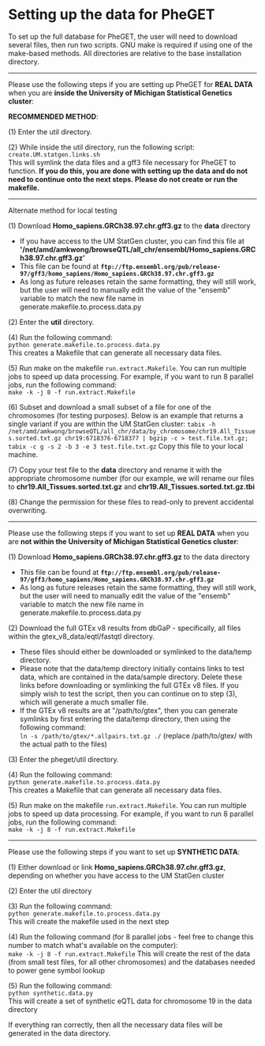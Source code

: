 # Setting up the data for PheGET

To set up the full database for PheGET, the user will need to download several files, then run two scripts. GNU make is required if using one of the make-based methods. All directories are relative to the base installation directory.

---

Please use the following steps if you are setting up PheGET for **REAL DATA** when you are **inside the University of Michigan Statistical Genetics cluster**:

**RECOMMENDED METHOD**:

(1) Enter the util directory. 

(2) While inside the util directory, run the following script:  <br>
`create.UM.statgen.links.sh`  <br>
This will symlink the data files and a gff3 file necessary for PheGET to function. **If you do this, you are done with setting up the data and do not need to continue onto the next steps. Please do not create or run the makefile.**

---

Alternate method for local testing

(1) Download **Homo_sapiens.GRCh38.97.chr.gff3.gz** to the **data** directory
- If you have access to the UM StatGen cluster, you can find this file at **'/net/amd/amkwong/browseQTL/all_chr/ensembl/Homo_sapiens.GRCh38.97.chr.gff3.gz'**
- This file can be found at 
**`ftp://ftp.ensembl.org/pub/release-97/gff3/homo_sapiens/Homo_sapiens.GRCh38.97.chr.gff3.gz`**
- As long as future releases retain the same formatting, they will still work, but the user will need to manually edit the value of the "ensemb" variable to match the new file name in generate.makefile.to.process.data.py

(2) Enter the **util** directory.

(4) Run the following command:  <br>
`python generate.makefile.to.process.data.py`  <br>
This creates a Makefile that can generate all necessary data files.

(5) Run make on the makefile `run.extract.Makefile`. You can run multiple jobs to speed up data processing. For example, if you want to run 8 parallel jobs, run the following command:  <br>
`make -k -j 8 -f run.extract.Makefile`

(6) Subset and download a small subset of a file for one of the chromosomes (for testing purposes). Below is an example that returns a single variant if you are within the UM StatGen cluster:
`tabix -h /net/amd/amkwong/browseQTL/all_chr/data/by_chromosome/chr19.All_Tissues.sorted.txt.gz chr19:6718376-6718377 | bgzip -c > test.file.txt.gz; tabix -c g -s 2 -b 3 -e 3 test.file.txt.gz`
Copy this file to your local machine.

(7) Copy your test file to the **data** directory and rename it with the appropriate chromosome number (for our example, we will rename our files to **chr19.All_Tissues.sorted.txt.gz** and **chr19.All_Tissues.sorted.txt.gz.tbi**

(8) Change the permission for these files to read-only to prevent accidental overwriting.

---

Please use the following steps if you want to set up **REAL DATA** when you are **not within the University of Michigan Statistical Genetics cluster**:

(1) Download **Homo_sapiens.GRCh38.97.chr.gff3.gz** to the data directory
- This file can be found at 
**`ftp://ftp.ensembl.org/pub/release-97/gff3/homo_sapiens/Homo_sapiens.GRCh38.97.chr.gff3.gz`**
- As long as future releases retain the same formatting, they will still work, but the user will need to manually edit the value of the "ensemb" variable to match the new file name in generate.makefile.to.process.data.py
 
(2) Download the full GTEx v8 results from dbGaP - specifically, all files within the gtex_v8_data/eqtl/fastqtl directory.
- These files should either be downloaded or symlinked to the data/temp directory. 
- Please note that the data/temp directory initially contains links to test data, which are contained in the data/sample directory. Delete these links before downloading or symlinking the full GTEx v8 files. If you simply wish to test the script, then you can continue on to step (3), which will generate a much smaller file.
- If the GTEx v8 results are at "/path/to/gtex", then you can generate symlinks by first entering the data/temp directory, then using the following command:  <br>
`ln -s /path/to/gtex/*.allpairs.txt.gz ./`
(replace /path/to/gtex/ with the actual path to the files)

(3) Enter the pheget/util directory.

(4) Run the following command:  <br>
`python generate.makefile.to.process.data.py`  <br>
This creates a Makefile that can generate all necessary data files.

(5) Run make on the makefile `run.extract.Makefile`. You can run multiple jobs to speed up data processing. For example, if you want to run 8 parallel jobs, run the following command:  <br>
`make -k -j 8 -f run.extract.Makefile`

---

Please use the following steps if you want to set up **SYNTHETIC DATA**:

(1) Either download or link **Homo_sapiens.GRCh38.97.chr.gff3.gz**, depending on whether you have access to the UM StatGen cluster

(2) Enter the util directory

(3) Run the following command:  <br> 
`python generate.makefile.to.process.data.py`  <br>
This will create the makefile used in the next step

(4) Run the following command (for 8 parallel jobs - feel free to change this number to match what's available on the computer):  <br>
`make -k -j 8 -f run.extract.Makefile`
This will create the rest of the data (from small test files, for all other chromosomes) and the databases needed to power gene symbol lookup

(5) Run the following command:  <br>
`python synthetic.data.py` <br>
This will create a set of synthetic eQTL data for chromosome 19 in the data directory

If everything ran correctly, then all the necessary data files will be generated in the data directory.

